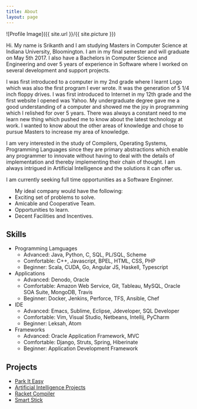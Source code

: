 ```yaml
---
title: About
layout: page
---
```

![Profile Image]({{ site.url }}/{{ site.picture }})

<p>Hi. My name is Srikanth and I am studying Masters in Computer Science at Indiana University, Bloomington. I am in my final semester and will graduate on May 5th 2017. I also have a Bachelors in Computer Science and Engineering and over 5 years of experience in Software where I worked on several development and support projects.</p>
<p>I was first introduced to a computer in my 2nd grade where I learnt Logo which was also the first program I ever wrote. It was the generation of 5 1/4 inch floppy drives. I was first introduced to Internet in my 12th grade and the first website I opened was Yahoo. My undergraduate degree gave me a good understanding of a computer and showed me the joy in programming which I relished for over 5 years. There was always a constant need to me learn new thing which pushed me to know about the latest technology at work. I wanted to know about the other areas of knowledge and chose to pursue Masters to increase my area of knowledge.</p>
<p>I am very interested in the study of Compilers, Operating Systems, Programming Languages since they are primary abstractions which enable any programmer to innovate without having to deal with the details of implementation and thereby implementing their chain of thought. I am always intrigued in Artificial Intelligence and the solutions it can offer us.</p>
<p>I am currently seeking full time opportunities as a Software Enginner. 
	<ul>My ideal company would have the following:
		<li>Exciting set of problems to solve.</li>
		<li>Amicable and Cooperative Team.</li>
		<li>Opportunities to learn.</li>
		<li>Decent Facilities and Incentives.</li>
	</ul>	
</p>

<h2>Skills</h2>

<ul class="skill-list">
	<li> Programming Lamguages
	  <ul>
		 <li> Advanced: Java, Python, C, SQL, PL/SQL, Scheme</li>
		 <li> Comfortable: C++, Javascript, BPEL, HTML, CSS, PHP</li>
		 <li> Beginner: Scala, CUDA, Go, Angular JS, Haskell, Typescript </li>		
	  </ul>
	</li>
	<li>Applications
	  <ul>
		<li> Advanced: Denodo, Oracle</li>
		<li> Comfortable: Amazon Web Service, Git, Tableau, MySQL, Oracle SOA Suite, MongoDB, Travis</li>
		<li> Beginner: Docker, Jenkins, Perforce, TFS, Ansible, Chef</li>
	  </ul>
	</li>
	<li>IDE
	  <ul>
		<li> Advanced: Emacs, Sublime, Eclipse, Jdeveloper, SQL Developer</li>
		<li> Comfortable: Vim, Visual Studio, Netbeans, Intellij, PyCharm</li>
		<li> Beginner: Leksah, Atom</li>		
	  </ul>
	</li>
	<li>Frameworks
	  <ul>	
		<li> Advanced: Oracle Application Framework, MVC</li>
		<li> Comfortable: Django, Struts, Spring, Hiberinate</li>
		<li> Beginner: Application Development Framework</li>	
	  </ul>
	</li>
</ul>

<h2>Projects</h2>

<ul>
	<li><a href="https://github.com/ParkItEasy">Park It Easy</a></li>
	<li><a href="https://github.com/AI-Projects">Artificial Intelligence Projects</a></li>
	<li><a href="https://github.com/Racket-Compiler">Racket Compiler</a></li>
	<li><a href="https://github.com/SmartStick">Smart Stick</a></li>
</ul>
